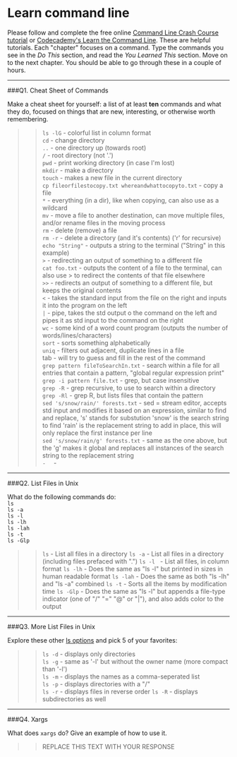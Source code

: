 # Learn command line

Please follow and complete the free online [Command Line Crash Course
tutorial](https://web.archive.org/web/20160708171659/http://cli.learncodethehardway.org/book/) or [Codecademy's Learn the Command Line](https://www.codecademy.com/learn/learn-the-command-line). These are helpful tutorials. Each "chapter" focuses on a command. Type the commands you see in the _Do This_ section, and read the _You Learned This_ section. Move on to the next chapter. You should be able to go through these in a couple of hours.

---

###Q1.  Cheat Sheet of Commands  

Make a cheat sheet for yourself: a list of at least **ten** commands and what they do, focused on things that are new, interesting, or otherwise worth remembering.

> > `ls -lG` - colorful list in column format  
> > `cd` - change directory  
> > `..` - one directory up (towards root)  
> > `/` - root directory (not '.')  
> > `pwd` - print working directory (in case I'm lost)  
> > `mkdir` - make a directory  
> > `touch` - makes a new file in the current directory  
> > `cp fileorfilestocopy.txt whereandwhattocopyto.txt` - copy a file  
> > `*` - everything (in a dir), like when copying, can also use as a wildcard  
> > `mv` - move a file to another destination, can move multiple files, and/or rename files in the moving process  
> > `rm` - delete (remove) a file  
> > `rm -r` - delete a directory (and it's contents) ('r' for recursive)  
> > `echo "String"` - outputs a string to the terminal ("String" in this example)  
> > `>` - redirecting an output of something to a different file  
> > `cat foo.txt` - outputs the content of a file to the terminal, can also use > to redirect the contents of that file elsewhere  
> > `>>` - redirects an output of something to a different file, but keeps the original contents  
> > `<` - takes the standard input from the file on the right and inputs it into the program on the left  
> > `|` - pipe, takes the std output o the command on the left and pipes it as std input to the command on the right  
> > `wc` - some kind of a word count program (outputs the number of words/lines/characters)  
> > `sort` - sorts something alphabetically  
> > `uniq` - filters out adjacent, duplicate lines in a file  
> > tab - will try to guess and fill in the rest of the command  
> > `grep pattern fileToSearchIn.txt` - search within a file for all entries that contain a pattern, "global regular expression print"  
> > `grep -i pattern file.txt` - grep, but case insensitive  
> > `grep -R` - grep recursive, to use to search within a directory  
> > `grep -Rl` - grep R, but lists files that contain the pattern  
> > `sed 's/snow/rain/' forests.txt` - sed = stream editor, accepts std input and modifies it based on an expression, similar to find and replace, 's' stands for substution 'snow' is the search string to find 'rain' is the replacement string to add in place, this will only replace the first instance per line  
> > `sed 's/snow/rain/g' forests.txt` - same as the one above, but the 'g' makes it global and replaces all instances of the search string to the replacement string  
> > `` -  
> > `` -  


---

###Q2.  List Files in Unix   

What do the following commands do:  
`ls`  
`ls -a`  
`ls -l`  
`ls -lh`  
`ls -lah`  
`ls -t`  
`ls -Glp`  

> > `ls`       - List all files in a directory
> > `ls -a`    - List all files in a directory (including files prefaced with ".")
> > `ls -l`    - List all files, in column format
> > `ls -lh`   - Does the same as "ls -l" but printed in sizes in human readable format
> > `ls -lah`  - Does the same as both "ls -lh" and "ls -a" combined
> > `ls -t`    - Sorts all the items by modification time
> > `ls -Glp`  - Does the same as "ls -l" but appends a file-type indicator (one of "/" "=" "@" or "|"), and also adds color to the output

---

###Q3.  More List Files in Unix  

Explore these other [ls options](http://www.techonthenet.com/unix/basic/ls.php) and pick 5 of your favorites:

> > `ls -d` - displays only directories  
> > `ls -g` - same as '-l' but without the owner name (more compact than '-l')  
> > `ls -m` - displays the names as a comma-seperated list  
> > `ls -p` - displays directories with a "/"  
> > `ls -r` - displays files in reverse order
> > `ls -R` - displays subdirectories as well  

---

###Q4.  Xargs   

What does `xargs` do? Give an example of how to use it.

> > REPLACE THIS TEXT WITH YOUR RESPONSE

 

